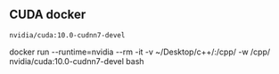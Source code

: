 ## CUDA docker 

`nvidia/cuda:10.0-cudnn7-devel`

docker run --runtime=nvidia --rm -it -v ~/Desktop/c++/:/cpp/ -w /cpp/ nvidia/cuda:10.0-cudnn7-devel bash